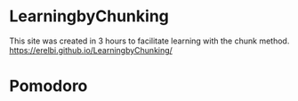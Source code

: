 # LearningbyChunking
This site was created in 3 hours to facilitate learning with the chunk method.
https://erelbi.github.io/LearningbyChunking/
# Pomodoro
